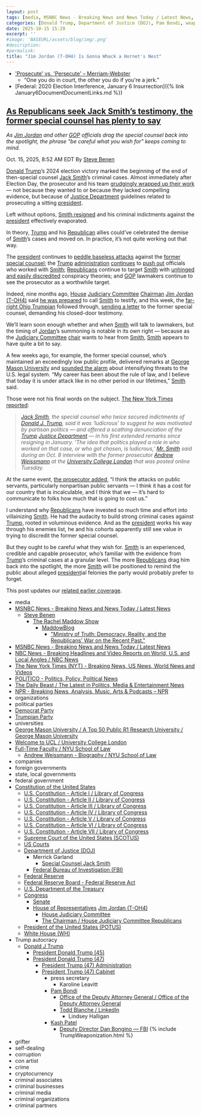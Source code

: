 ```yaml
---
layout: post
tags: [media, MSNBC News - Breaking News and News Today / Latest News, Steve Benen, The Rachel Maddow Show, MaddowBlog, “Ministry of Truth –  Democracy Reality and the Republicans’ War on the Recent Past.”, MSNBC News - Breaking News and News Today / Latest News, NBC News - Breaking Headlines and Video Reports on World U.S. and Local Angles / NBC News, The New York Times (NYT) - Breaking News US News World News and Videos, POLITICO - Politics Policy Political News, The Daily Beast / The Latest in Politics Media & Entertainment News, NPR - Breaking News Analysis Music Arts & Podcasts – NPR, organizations, political parties, Democrat Party, Trumpian Party, universities, George Mason University / A Top 50 Public R1 Research University / George Mason University, Welcome to UCL / University College London, Full-Time Faculty / NYU School of Law, Andrew Weissmann - Biography / NYU School of Law, companies, foreign governments, state local governments, federal government, Constitution of the United States, U.S. Constitution - Article I / Library of Congress, U.S. Constitution - Article II / Library of Congress, U.S. Constitution - Article III / Library of Congress, U.S. Constitution - Article IV / Library of Congress, U.S. Constitution - Article V / Library of Congress, U.S. Constitution - Article VI / Library of Congress, U.S. Constitution - Article VII / Library of Congress, Supreme Court of the United States (SCOTUS), US Courts, Department of Justice (DOJ), Special Counsel Jack Smith, Federal Bureau of Investigation (FBI), Federal Reserve, Federal Reserve Board - Federal Reserve Act, U.S. Department of the Treasury, Congress, Senate, House of Representatives Jim Jordan (T-OH4), House Judiciary Committee, The Chairman / House Judiciary Committee Republicans, President of the United States (POTUS), White House (WH), Trump autocracy, Donald J Trump, President Donald Trump (45), President Donald Trump (47), President Trump (47) Administration, President Trump (47) Cabinet, press secretary, Karoline Leavitt, Pam Bondi, Office of the Deputy Attorney General / Office of the Deputy Attorney General, Todd Blanche / LinkedIn, Lindsey Halligan, Kash Patel, Deputy Director Dan Bongino — FBI, grifter, self-dealing, corruption, con artist, crime, cryptocurrency, criminal associates, criminal businesses, criminal media, criminal organizations, criminal partners]
categories: [Donald Trump, Department of Justice (DOJ), Pam Bondi, weaponization, January 6 2021 Insurrection, 2020 election interference, top-secret documents, classified documents, active concealment, Jim Jordan (T-OH4), Merrick Garland, Jack Smith, special counsel]
date: 2025-10-15 15:29
excerpt: ''
#image: 'BASEURL/assets/blog/img/.png'
#description:
#permalink:
title: "Jim Jordan (T-OH4) Is Gonna Whack a Hornet's Nest"
---
```


- ['Prosecute' vs. 'Persecute' – Merriam-Webster](https://www.merriam-webster.com/grammar/prosecuted-vs-persecuted-usage)
    - “One you do in court, the other you do if you're a jerk.”
- [Federal: 2020 Election Interference, January 6 Insurrection]({% link January6DocumentDocumentLinks.md %})

## [As Republicans seek Jack Smith’s testimony, the former special counsel has plenty to say](https://www.msnbc.com/rachel-maddow-show/maddowblog/republicans-seek-jack-smiths-testimony-former-special-counsel-plenty-s-rcna237737)

*As [Jim Jordan](https://jordan.house.gov/) and other [GOP](https://www.gop.com/) officials drag the special counsel back into the spotlight, the phrase "be careful what you wish for" keeps coming to mind.*

Oct. 15, 2025, 8:52 AM EDT
By [Steve Benen](https://www.msnbc.com/author/steve-benen-ncpn433601)

[Donald Trump](https://www.donaldjtrump.com/)’s 2024 election victory marked the beginning of the end of then-special counsel [Jack Smith](https://www.justice.gov/archives/sco-smith)’s criminal cases. Almost immediately after Election Day, the prosecutor and his team [grudgingly wrapped up their work](https://www.msnbc.com/rachel-maddow-show/maddowblog/sen-mike-lee-doesnt-understand-jack-smiths-cases-rcna182012) — not because they wanted to or because they lacked compelling evidence, but because of [Justice Department](https://www.justice.gov/) guidelines related to prosecuting a sitting [president](https://www.whitehouse.gov/).

Left without options, [Smith resigned](https://www.msnbc.com/top-stories/latest/jack-smith-resigns-justice-department-trump-rcna187281) and his criminal indictments against the [president](https://www.whitehouse.gov/) effectively evaporated.

In theory, [Trump](https://www.donaldjtrump.com/) and his [Republican](https://www.gop.com/) allies could’ve celebrated the demise of [Smith](https://www.justice.gov/archives/sco-smith)’s cases and moved on. In practice, it’s not quite working out that way.

The [president](https://www.whitehouse.gov/) continues to [peddle baseless attacks](https://www.msnbc.com/rachel-maddow-show/maddowblog/january-6-fbi-republican-conspiracy-theory-rcna236367) against the [former special counsel](https://www.justice.gov/archives/sco-smith); the [Trump](https://www.donaldjtrump.com/) [administration](https://www.whitehouse.gov/administration/) [continues](https://www.msnbc.com/rachel-maddow-show/maddowblog/kash-patel-fires-yet-another-group-fbi-agents-cause-shutters-corruptio-rcna236490) to [push out](https://www.msnbc.com/rachel-maddow-show/maddowblog/doj-fires-career-prosecutors-team-trumps-revenge-tour-continues-rcna189586?icid=previouspost_bot) officials who worked with [Smith](https://www.justice.gov/archives/sco-smith); [Republicans](https://www.gop.com/) continue to target [Smith](https://www.justice.gov/archives/sco-smith) with [unhinged and easily discredited](https://www.thedailybeast.com/eric-trump-goes-full-tin-full-hat-in-rant-against-his-dads-nemesis/) conspiracy theories; and [GOP](https://www.gop.com/) lawmakers continue to see the prosecutor as a worthwhile target.

Indeed, nine months ago, [House](https://www.house.gov/) [Judiciary Committee](http://judiciary.house.gov/) [Chairman](http://judiciary.house.gov/the-committee/the-chairman) [Jim Jordan (T-OH4)](https://jordan.house.gov/) said [he was prepared](https://www.politico.com/live-updates/2025/01/15/congress/jim-jordan-jack-smith-trump-00198533) to call [Smith](https://www.justice.gov/archives/sco-smith) to testify, and this week, the [far-right Ohio Trumpian](https://jordan.house.gov/) followed through, [sending a letter](https://www.politico.com/live-updates/2025/10/14/congress/jordan-wants-jack-smith-testimony-00607878) to the former special counsel, demanding his closed-door testimony.

We’ll learn soon enough whether and when [Smith](https://www.justice.gov/archives/sco-smith) will talk to lawmakers, but the timing of [Jordan](https://jordan.house.gov/)’s summoning is notable in its own right — because as the [Judiciary Committee](http://judiciary.house.gov/) [chair](http://judiciary.house.gov/the-committee/the-chairman) wants to hear from [Smith](https://www.justice.gov/archives/sco-smith), [Smith](https://www.justice.gov/archives/sco-smith) appears to have quite a bit to say.

A few weeks ago, for example, the former special counsel, who’s maintained an exceedingly low public profile, delivered remarks at [George Mason University](https://www.gmu.edu/) and [sounded the alarm](https://www.npr.org/2025/09/25/nx-s1-5552723/former-special-counsel-jack-smith-warns-that-rule-of-law-is-under-attack) about intensifying threats to the U.S. legal system. “My career has been about the rule of law, and I believe that today it is under attack like in no other period in our lifetimes,” [Smith](https://www.justice.gov/archives/sco-smith) said.

Those were not his final words on the subject. [The New York Times reported](https://www.nytimes.com/2025/10/14/us/politics/jack-smith-house-judiciary-committee.html):

> *[Jack Smith](https://www.justice.gov/archives/sco-smith), the special counsel who twice secured indictments of [Donald J. Trump](https://www.donaldjtrump.com/), said it was ‘ludicrous’ to suggest he was motivated by partisan politics — and offered a scathing denunciation of the [Trump](https://www.donaldjtrump.com/) [Justice Department](https://www.justice.gov/) — in his first extended remarks since resigning in January. ‘The idea that politics played a role in who worked on that case, or who got chosen, is ludicrous,’ [Mr. Smith](https://www.justice.gov/archives/sco-smith) said during an Oct. 8 interview with the former prosecutor [Andrew Weissmann](https://its.law.nyu.edu/facultyprofiles/index.cfm?fuseaction=profile.biography&personid=39254) at the [University College London](https://www.ucl.ac.uk/home/welcome-ucl) that was posted online Tuesday.*

At the same event, [the prosecutor added](https://www.nbcnews.com/politics/justice-department/jack-smith-speaks-trump-administration-rare-interview-rcna237688), “I think the attacks on public servants, particularly nonpartisan public servants — I think it has a cost for our country that is incalculable, and I think that we — it’s hard to communicate to folks how much that is going to cost us.”

I understand why [Republicans](https://www.gop.com/) have invested so much time and effort into villainizing [Smith](https://www.justice.gov/archives/sco-smith). He had the audacity to build strong criminal cases against [Trump](https://www.donaldjtrump.com/), rooted in voluminous evidence. And as the [president](https://www.whitehouse.gov/) works his way through his enemies list, he and his cohorts apparently still see value in trying to discredit the former special counsel.

But they ought to be careful what they wish for. [Smith](https://www.justice.gov/archives/sco-smith) is an experienced, credible and capable prosecutor, who’s familiar with the evidence from [Trump](https://www.donaldjtrump.com/)’s criminal cases at a granular level. The more [Republicans](https://www.gop.com/) drag him back into the spotlight, the more [Smith](https://www.justice.gov/archives/sco-smith) will be positioned to remind the public about alleged [president](https://www.whitehouse.gov/)ial felonies the party would probably prefer to forget.

This post updates our [related earlier coverage](https://www.msnbc.com/rachel-maddow-show/maddowblog/trumps-revenge-tour-now-includes-major-dc-law-firm-rcna193855).

- media
- [MSNBC News - Breaking News and News Today / Latest News](https://www.msnbc.com/)
    - [Steve Benen](https://www.msnbc.com/author/steve-benen-ncpn433601)
        - [The Rachel Maddow Show](https://www.msnbc.com/rachel-maddow-show)
            - [MaddowBlog](https://www.msnbc.com/rachel-maddow-show)
                - ["Ministry of Truth: Democracy, Reality, and the Republicans' War on the Recent Past."](https://www.harpercollins.com/products/ministry-of-truth-steve-benen)
- [MSNBC News - Breaking News and News Today / Latest News](https://www.msnbc.com/)
- [NBC News - Breaking Headlines and Video Reports on World, U.S. and Local Angles / NBC News](https://www.nbcnews.com/)
- [The New York Times (NYT) - Breaking News, US News, World News and Videos](https://www.nytimes.com/)
- [POLITICO - Politics, Policy, Political News](https://www.politico.com/)
- [The Daily Beast / The Latest in Politics, Media & Entertainment News](https://www.thedailybeast.com/)
- [NPR - Breaking News, Analysis, Music, Arts & Podcasts – NPR](https://www.npr.org/)
- organizations
- political parties
- [Democrat Party](https://www.democrats.org/)
- [Trumpian Party](https://www.gop.com/)
- universities
- [George Mason University / A Top 50 Public R1 Research University / George Mason University](https://www.gmu.edu/)
- [Welcome to UCL / University College London](https://www.ucl.ac.uk/home/welcome-ucl)
- [Full-Time Faculty / NYU School of Law](https://its.law.nyu.edu/facultyprofiles/index.cfm)
    - [Andrew Weissmann - Biography / NYU School of Law](https://its.law.nyu.edu/facultyprofiles/index.cfm?fuseaction=profile.biography&personid=39254)
- companies
- foreign governments
- state, local governments 
- federal government
- [Constitution of the United States](https://constitution.congress.gov/constitution/)
    - [U.S. Constitution - Article I / Library of Congress](https://constitution.congress.gov/constitution/article-1/)
    - [U.S. Constitution - Article II / Library of Congress](https://constitution.congress.gov/constitution/article-2/)
    - [U.S. Constitution - Article III / Library of Congress](https://constitution.congress.gov/constitution/article-3/)
    - [U.S. Constitution - Article IV / Library of Congress](https://constitution.congress.gov/constitution/article-4/)
    - [U.S. Constitution - Article V / Library of Congress](https://constitution.congress.gov/constitution/article-5/)
    - [U.S. Constitution - Article VI / Library of Congress](https://constitution.congress.gov/constitution/article-6/)
    - [U.S. Constitution - Article VII / Library of Congress](https://constitution.congress.gov/constitution/article-7/)
    - [Supreme Court of the United States (SCOTUS)](https://www.supremecourt.gov/)
    - [US Courts](https://www.uscourts.gov/)
    - [Department of Justice (DOJ)](https://www.justice.gov/)
        - Merrick Garland 
            - [Special Counsel Jack Smith](https://www.justice.gov/archives/sco-smith)
        - [Federal Bureau of Investigation (FBI)](https://www.fbi.gov/)
    - [Federal Reserve](https://www.federalreserve.gov/)
    - [Federal Reserve Board - Federal Reserve Act](https://www.federalreserve.gov/aboutthefed/fract.htm)
    - [U.S. Department of the Treasury](https://home.treasury.gov/)
    - [Congress](https://www.congress.gov/)
        - [Senate](https://www.senate.gov/)
        - [House of Representatives](https://www.house.gov/) [Jim Jordan (T-OH4)](https://jordan.house.gov/)
            - [House Judiciary Committee](http://judiciary.house.gov/)
            - [The Chairman / House Judiciary Committee Republicans](http://judiciary.house.gov/the-committee/the-chairman)
     - [President of the United States (POTUS)](https://www.whitehouse.gov/)
    - [White House (WH)](https://www.whitehouse.gov/)
- Trump autocracy
    - [Donald J Trump](https://www.donaldjtrump.com/)
        - [President Donald Trump (45)](https://trumpwhitehouse.archives.gov/)
        - [President Donald Trump (47)](https://www.whitehouse.gov/administration/donald-j-trump/)
            - [President Trump (47) Administration](https://www.whitehouse.gov/administration/)
            - [President Trump (47) Cabinet](https://www.whitehouse.gov/administration/the-cabinet/)
                - press secretary
                    - Karoline Leavitt
                - [Pam Bondi](https://www.justice.gov/ag/staff-profile/meet-attorney-general)
                    - [Office of the Deputy Attorney General / Office of the Deputy Attorney General](https://www.justice.gov/dag)
                    - [Todd Blanche / LinkedIn](https://www.linkedin.com/in/toddblanche/)
                        - Lindsey Halligan
                - [Kash Patel](https://www.fbi.gov/about/leadership-and-structure/director-patel)
                    - [Deputy Director Dan Bongino — FBI](https://www.fbi.gov/about/leadership-and-structure/deputy-director-dan-bongino)
{% include TrumpWeaponization.html %}
- grifter
- self-dealing
- corruption
- con artist
- crime
- cryptocurrency
- criminal associates
- criminal businesses
- criminal media
- criminal organizations
- criminal partners